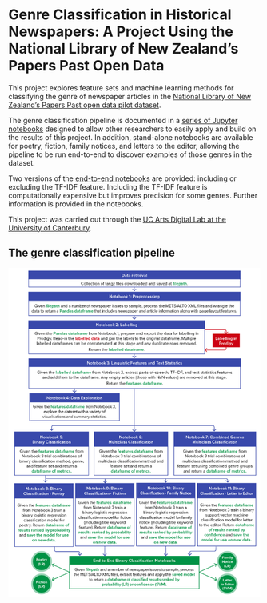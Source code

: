 # Genre Classification in Historical Newspapers: A Project Using the National Library of New Zealand’s Papers Past Open Data

This project explores feature sets and machine learning methods for classifying the genre of newspaper articles in the [National Library of New Zealand’s Papers Past open data pilot dataset](https://natlib.govt.nz/about-us/open-data/papers-past-metadata/papers-past-newspaper-open-data-pilot/dataset-papers-past-newspaper-open-data-pilot).

The genre classification pipeline is documented in a [series of Jupyter notebooks](https://github.com/karinstahel/Papers-Past-Genre-Classification/tree/main/pipeline-files) designed to allow other researchers to easily apply and build on the results of this project. In addition, stand-alone notebooks are available for poetry, fiction, family notices, and letters to the editor, allowing the pipeline to be run end-to-end to discover examples of those genres in the dataset.

Two versions of the [end-to-end notebooks](https://github.com/karinstahel/Papers-Past-Genre-Classification/tree/main/end-to-end-notebook-files) are provided: including or excluding the TF-IDF feature. Including the TF-IDF feature is computationally expensive but improves precision for some genres. Further information is provided in the notebooks.

This project was carried out through the [UC Arts Digital Lab at the University of Canterbury](http://dh.canterbury.ac.nz/).

## The genre classification pipeline

![Genre classification pipeline](https://github.com/karinstahel/Papers-Past-Genre-Classification/blob/main/pp_genre_pipeline-01.png?raw=true)
